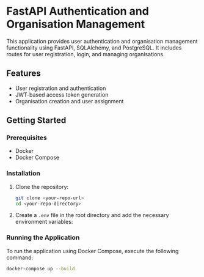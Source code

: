 # FastAPI Authentication and Organisation Management

This application provides user authentication and organisation management functionality using FastAPI, SQLAlchemy, and PostgreSQL. It includes routes for user registration, login, and managing organisations.

## Features

- User registration and authentication
- JWT-based access token generation
- Organisation creation and user assignment

## Getting Started

### Prerequisites

- Docker
- Docker Compose

### Installation

1. Clone the repository:

   ```bash
   git clone <your-repo-url>
   cd <your-repo-directory>
   ```

2. Create a `.env` file in the root directory and add the necessary environment variables:

### Running the Application

To run the application using Docker Compose, execute the following command:

```bash
docker-compose up --build
```
